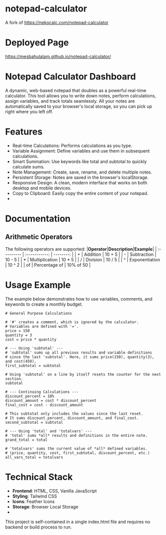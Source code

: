 # notepad-calculator
A fork of https://nekocalc.com/notepad-calculator

# Deployed Page
https://mesbahulalam.github.io/notepad-calculator/

# Notepad Calculator Dashboard
A dynamic, web-based notepad that doubles as a powerful real-time calculator. This tool allows you to write down notes, perform calculations, assign variables, and track totals seamlessly. All your notes are automatically saved to your browser's local storage, so you can pick up right where you left off.
# Features
 - Real-time Calculations: Performs calculations as you type.
 - Variable Assignment: Define variables and use them in subsequent calculations.
 - Smart Summation: Use keywords like total and subtotal to quickly calculate sums.
 - Note Management: Create, save, rename, and delete multiple notes.
 - Persistent Storage: Notes are saved in the browser's localStorage.
 - Responsive Design: A clean, modern interface that works on both desktop and mobile devices.
 - Copy to Clipboard: Easily copy the entire content of your notepad.
 - 
# Documentation
## Arithmetic Operators
The following operators are supported:
|**Operator**|**Description**|**Example**|
| :--------- | :-----------: | --------: |
| + | Addition          | 10 + 5 |
| - | Subtraction       | 10 - 5 |
| * | Multiplication    | 10 * 5 |
| / | Division          | 10 / 5 |
| ^ | Exponentiation    | 10 ^ 2 |
| of | Percentage of    | 10% of 50 |

# Usage Example
The example below demonstrates how to use variables, comments, and keywords to create a monthly budget.

```
# General Purpose Calculations

# '#' creates a comment, which is ignored by the calculator.
# Variables are defined with '='.
price = 150
quantity = 3
cost = price * quantity

# --- Using 'subtotal' ---
# 'subtotal' sums up all previous results and variable definitions
# since the last 'subtotal'. Here, it sums price(150), quantity(3), and cost(450).
first_subtotal = subtotal

# Using 'subtotal' on a line by itself resets the counter for the next section.
subtotal

# --- Continuing Calculations ---
discount_percent = 10%
discount_amount = cost * discount_percent
final_cost = cost - discount_amount

# This subtotal only includes the values since the last reset.
# It sums discount_percent, discount_amount, and final_cost.
second_subtotal = subtotal

# --- Using 'total' and 'totalvars' ---
# 'total' sums *all* results and definitions in the entire note.
grand_total = total

# 'totalvars' sums the current value of *all* defined variables.
# (price, quantity, cost, first_subtotal, discount_percent, etc.)
all_vars_total = totalvars
```

# Technical Stack
- **Frontend**: HTML, CSS, Vanilla JavaScript
- **Styling**: Tailwind CSS
- **Icons**: Feather Icons
- **Storage**: Browser Local Storage
- 
This project is self-contained in a single index.html file and requires no backend or build process to run.

